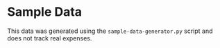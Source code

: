 # Sample Data

This data was generated using the `sample-data-generator.py` script and does not track real expenses.
